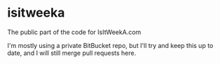 isitweeka
=========

The public part of the code for IsItWeekA.com

I'm mostly using a private BitBucket repo, but I'll try and keep this up to date, and I will still merge pull requests here.
